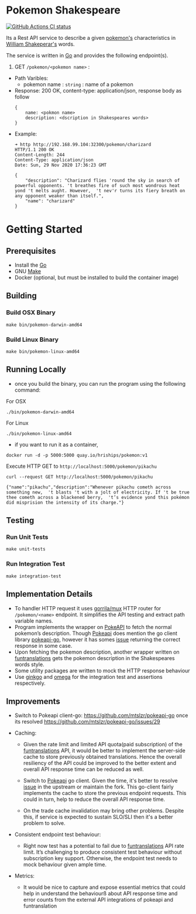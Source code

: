 # Pokemon Shakespeare

<p align="left">
  <a href="https://github.com/actions/setup-go/actions"><img alt="GitHub Actions CI status" src="https://github.com/hrishin/pokemon-shakespeare/workflows/build-and-test/badge.svg"></a>
</p>


Its a Rest API service to describe a given [pokemon's](https://en.wikipedia.org/wiki/Pok%C3%A9mon) characteristics in [William Shakeperar's](https://en.wikipedia.org/wiki/William_Shakespeare) words. 

The service is written in [Go](https://golang.org) and provides the following endpoint(s).

1) GET `/pokemon/<pokemon name>` :
* Path Varibles:
    - pokemon name : `string` : name of a pokemon
* Response:
    200 OK, content-type: application/json, response body as follow
    ```
    {
        name: <pokmon name>
        description: <dscription in Shakespeares words>
    }
    ```
* Example:
    ```
    ➜ http http://192.168.99.104:32300/pokemon/charizard       
    HTTP/1.1 200 OK
    Content-Length: 244
    Content-Type: application/json
    Date: Sun, 29 Nov 2020 17:36:23 GMT

    {
        "description": "Charizard flies 'round the sky in search of powerful opponents. 't breathes fire of such most wondrous heat yond 't melts aught. However,  't nev'r turns its fiery breath on any opponent weaker than itself.",
        "name": "charizard"
    }

    ```

# Getting Started

## Prerequisites
* Install the [Go](https://golang.org/doc/install)
* GNU [Make](https://www.gnu.org/software/make/)
* Docker (optional, but must be installed to build the container image)

## Building

### Build OSX Binary
```
make bin/pokemon-darwin-amd64
```

### Build Linux Binary
```
make bin/pokemon-linux-amd64
```

## Running Locally

* once you build the binary, you can run the program using the following command:

For OSX
```
./bin/pokemon-darwin-amd64
```

For Linux

```
./bin/pokemon-linux-amd64
```

* if you want to run it as a container,

```
docker run -d -p 5000:5000 quay.io/hriships/pokemon:v1
```

Execute HTTP GET to `http://localhost:5000/pokemon/pikachu`
```
curl --request GET http://localhost:5000/pokemon/pikachu   

{"name":"pikachu","description":"Whenever pikachu cometh across something new,  't blasts 't with a jolt of electricity. If 't be true thee cometh across a blackened berry,  't’s evidence yond this pokémon did misprision the intensity of its charge."}
```

## Testing

### Run Unit Tests
```
make unit-tests
```

### Run Integration Test
```
make integration-test
```

## Implementation Details
 * To handler HTTP request it uses [gorrila/mux](https://github.com/gorilla/mux) HTTP router for `/pokemon/<name>` endpoint. It simplifies the API testing and extract path variable names.
 * Program implements the wrapper on [PokeAPI](https://pokeapi.co/docs/v2) to fetch the normal pokemon’s description. Though [Pokeapi](https://pokeapi.co/docs/v2) does mention the go client library [pokeapi-go](https://github.com/mtslzr/pokeapi-go), however it has somes [issue](https://github.com/mtslzr/pokeapi-go/issues/29) returning the correct response in some case.
 * Upon fetching the pokemon description, another wrapper written on [funtranslations](https://funtranslations.com/api/shakespeare) gets the
 pokemon description in the Shakespeares words style.
 * Some utility packages are written to mock the HTTP response behaviour
 * Use [ginkgo](https://github.com/onsi/ginkgo) and [omega](https://github.com/onsi/gomega) for the integration test and assertions respectively.

## Improvements
- Switch to Pokeapi client-go:
 https://github.com/mtslzr/pokeapi-go once its resolved https://github.com/mtslzr/pokeapi-go/issues/29

- Caching: 
    * Given the rate limit and limited API quota(paid subscription) of the [funtranslations](https://funtranslations.com/api/shakespeare) API, it would be better to implement the server-side cache to store previously obtained translations. Hence the overall resiliency of the API could be improved to the better extent and overall API response time can be reduced as well.

    * Switch to [Pokeapi](https://github.com/mtslzr/pokeapi-go) go client. Given the time, it's better to resolve [issue](https://github.com/mtslzr/pokeapi-go/issues/29) in the upstream or maintain the fork. This go-client fairly implements the cache to store the previous endpoint requests. This could in turn, help to reduce the overall API response time.

    * On the trade cache invalidation may bring other problems. Despite this, if service is expected to sustain SLO/SLI then it's a better problem to solve.

- Consistent endpoint test behaviour: 
    * Right now test has a potential to fail due to [funtranslations](https://funtranslations.com/api/shakespeare) API rate limit. It’s challenging to produce consistent test behaviour without subscription key support. Otherwise, the endpoint test needs to mock behaviour given ample time.

- Metrics:
    * It would be nice to capture and expose essential metrics that could help in understand the behaviourß about API response time and error counts from
    the external API integrations of pokeapi and funtranslation


